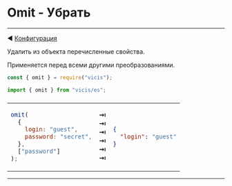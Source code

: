 # Omit - Убрать

---

◀ [Конфигурация](/ru/configuration.md)

Удалить из объекта перечисленные свойства.

Применяется перед всеми другими преобразованиями.

```js
const { omit } = require("vicis");
```

```js
import { omit } from "vicis/es";
```

<table><thead><tr><td colspan="3">
</td></tr></thead><tbody>
<tr><td>

```js
omit(
  {
    login: "guest",
    password: "secret",
  },
  ["password"]
);
```

</td>
<td>
<strong>&#x21E5;</strong><br>
<strong>&#x21E5;</strong><br>
<strong>&#x21E5;</strong><br>
<strong>&#x21E5;</strong><br>
<strong>&#x21E5;</strong><br>
<strong>&#x21E5;</strong><br>
</td>
<td>

```json
{
  "login": "guest"
}
```

</td></tr>
</tbody></table>

---
